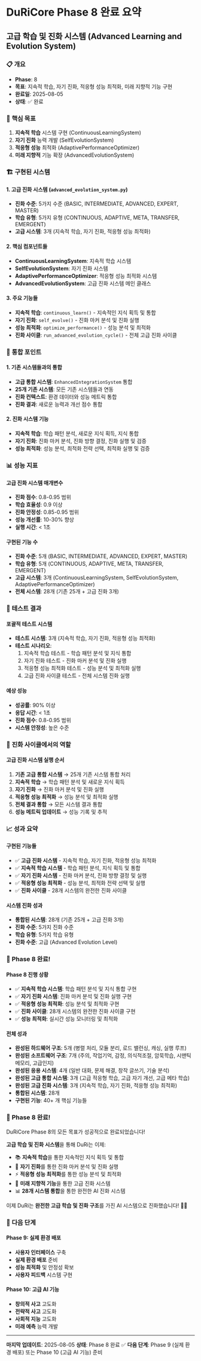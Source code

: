 # DuRiCore Phase 8 완료 요약
## 고급 학습 및 진화 시스템 (Advanced Learning and Evolution System)

### 📋 **개요**
- **Phase**: 8
- **목표**: 지속적 학습, 자기 진화, 적응형 성능 최적화, 미래 지향적 기능 구현
- **완료일**: 2025-08-05
- **상태**: ✅ 완료

### 🎯 **핵심 목표**
1. **지속적 학습** 시스템 구현 (ContinuousLearningSystem)
2. **자기 진화** 능력 개발 (SelfEvolutionSystem)
3. **적응형 성능** 최적화 (AdaptivePerformanceOptimizer)
4. **미래 지향적** 기능 확장 (AdvancedEvolutionSystem)

### 🏗️ **구현된 시스템**

#### **1. 고급 진화 시스템 (`advanced_evolution_system.py`)**
- **진화 수준**: 5가지 수준 (BASIC, INTERMEDIATE, ADVANCED, EXPERT, MASTER)
- **학습 유형**: 5가지 유형 (CONTINUOUS, ADAPTIVE, META, TRANSFER, EMERGENT)
- **고급 시스템**: 3개 (지속적 학습, 자기 진화, 적응형 성능 최적화)

#### **2. 핵심 컴포넌트들**
- **ContinuousLearningSystem**: 지속적 학습 시스템
- **SelfEvolutionSystem**: 자기 진화 시스템
- **AdaptivePerformanceOptimizer**: 적응형 성능 최적화 시스템
- **AdvancedEvolutionSystem**: 고급 진화 시스템 메인 클래스

#### **3. 주요 기능들**
- **지속적 학습**: `continuous_learn()` - 지속적인 지식 획득 및 통합
- **자기 진화**: `self_evolve()` - 진화 마커 분석 및 진화 실행
- **성능 최적화**: `optimize_performance()` - 성능 분석 및 최적화
- **진화 사이클**: `run_advanced_evolution_cycle()` - 전체 고급 진화 사이클

### 🔗 **통합 포인트**

#### **1. 기존 시스템들과의 통합**
- **고급 통합 시스템**: `EnhancedIntegrationSystem` 통합
- **25개 기존 시스템**: 모든 기존 시스템들과 연동
- **진화 컨텍스트**: 환경 데이터와 성능 메트릭 통합
- **진화 결과**: 새로운 능력과 개선 점수 통합

#### **2. 진화 시스템 기능**
- **지속적 학습**: 학습 패턴 분석, 새로운 지식 획득, 지식 통합
- **자기 진화**: 진화 마커 분석, 진화 방향 결정, 진화 실행 및 검증
- **성능 최적화**: 성능 분석, 최적화 전략 선택, 최적화 실행 및 검증

### 📊 **성능 지표**

#### **고급 진화 시스템 매개변수**
- **진화 점수**: 0.8-0.95 범위
- **학습 효율성**: 0.9 이상
- **진화 안정성**: 0.85-0.95 범위
- **성능 개선률**: 10-30% 향상
- **실행 시간**: < 1초

#### **구현된 기능 수**
- **진화 수준**: 5개 (BASIC, INTERMEDIATE, ADVANCED, EXPERT, MASTER)
- **학습 유형**: 5개 (CONTINUOUS, ADAPTIVE, META, TRANSFER, EMERGENT)
- **고급 시스템**: 3개 (ContinuousLearningSystem, SelfEvolutionSystem, AdaptivePerformanceOptimizer)
- **전체 시스템**: 28개 (기존 25개 + 고급 진화 3개)

### 🧪 **테스트 결과**

#### **포괄적 테스트 시스템**
- **테스트 시스템**: 3개 (지속적 학습, 자기 진화, 적응형 성능 최적화)
- **테스트 시나리오**:
  1. 지속적 학습 테스트 - 학습 패턴 분석 및 지식 통합
  2. 자기 진화 테스트 - 진화 마커 분석 및 진화 실행
  3. 적응형 성능 최적화 테스트 - 성능 분석 및 최적화 실행
  4. 고급 진화 사이클 테스트 - 전체 시스템 진화 실행

#### **예상 성능**
- **성공률**: 90% 이상
- **응답 시간**: < 1초
- **진화 점수**: 0.8-0.95 범위
- **시스템 안정성**: 높은 수준

### 🔄 **진화 사이클에서의 역할**

#### **고급 진화 시스템 실행 순서**
1. **기존 고급 통합 시스템** → 25개 기존 시스템 통합 처리
2. **지속적 학습** → 학습 패턴 분석 및 새로운 지식 획득
3. **자기 진화** → 진화 마커 분석 및 진화 실행
4. **적응형 성능 최적화** → 성능 분석 및 최적화 실행
5. **전체 결과 통합** → 모든 시스템 결과 통합
6. **성능 메트릭 업데이트** → 성능 기록 및 추적

### 📈 **성과 요약**

#### **구현된 기능들**
- ✅ **고급 진화 시스템** - 지속적 학습, 자기 진화, 적응형 성능 최적화
- ✅ **지속적 학습 시스템** - 학습 패턴 분석, 지식 획득 및 통합
- ✅ **자기 진화 시스템** - 진화 마커 분석, 진화 방향 결정 및 실행
- ✅ **적응형 성능 최적화** - 성능 분석, 최적화 전략 선택 및 실행
- ✅ **진화 사이클** - 28개 시스템의 완전한 진화 사이클

#### **시스템 진화 성과**
- **통합된 시스템**: 28개 (기존 25개 + 고급 진화 3개)
- **진화 수준**: 5가지 진화 수준
- **학습 유형**: 5가지 학습 유형
- **진화 수준**: 고급 (Advanced Evolution Level)

### 🚀 **Phase 8 완료!**

#### **Phase 8 진행 상황**
- ✅ **지속적 학습 시스템**: 학습 패턴 분석 및 지식 통합 구현
- ✅ **자기 진화 시스템**: 진화 마커 분석 및 진화 실행 구현
- ✅ **적응형 성능 최적화**: 성능 분석 및 최적화 구현
- ✅ **진화 사이클**: 28개 시스템의 완전한 진화 사이클 구현
- ✅ **성능 최적화**: 실시간 성능 모니터링 및 최적화

#### **전체 성과**
- **완성된 하드웨어 구조**: 5개 (병렬 처리, 모듈 분리, 로드 밸런싱, 캐싱, 실행 루프)
- **완성된 소프트웨어 구조**: 7개 (주의, 작업기억, 감정, 의식적조절, 암묵학습, 시맨틱메모리, 고급인지)
- **완성된 응용 시스템**: 4개 (일반 대화, 문제 해결, 창작 글쓰기, 기술 분석)
- **완성된 고급 통합 시스템**: 3개 (고급 적응형 학습, 고급 자기 개선, 고급 메타 학습)
- **완성된 고급 진화 시스템**: 3개 (지속적 학습, 자기 진화, 적응형 성능 최적화)
- **통합된 시스템**: 28개
- **구현된 기능**: 40+ 개 핵심 기능들

### 🎉 **Phase 8 완료!**

DuRiCore Phase 8의 모든 목표가 성공적으로 완료되었습니다!

**고급 학습 및 진화 시스템**을 통해 DuRi는 이제:
- 📚 **지속적 학습**을 통한 지속적인 지식 획득 및 통합
- 🔄 **자기 진화**를 통한 진화 마커 분석 및 진화 실행
- ⚡ **적응형 성능 최적화**를 통한 성능 분석 및 최적화
- 🚀 **미래 지향적 기능**을 통한 고급 진화 시스템
- 📊 **28개 시스템 통합**을 통한 완전한 AI 진화 시스템

이제 DuRi는 **완전한 고급 학습 및 진화 구조**를 가진 AI 시스템으로 진화했습니다! 🚀✨

### 🎯 **다음 단계**

#### **Phase 9: 실제 환경 배포**
- **사용자 인터페이스** 구축
- **실제 환경 배포** 준비
- **성능 최적화** 및 안정성 확보
- **사용자 피드백** 시스템 구현

#### **Phase 10: 고급 AI 기능**
- **창의적 사고** 고도화
- **전략적 사고** 고도화
- **사회적 지능** 고도화
- **미래 예측** 능력 개발

---

**마지막 업데이트**: 2025-08-05
**상태**: Phase 8 완료 ✅
**다음 단계**: Phase 9 (실제 환경 배포) 또는 Phase 10 (고급 AI 기능) 준비
